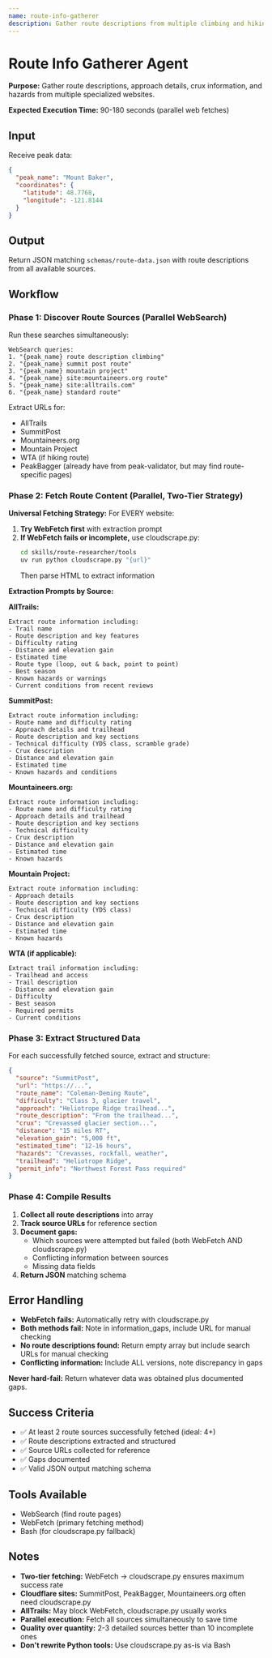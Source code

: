 ```yaml
---
name: route-info-gatherer
description: Gather route descriptions from multiple climbing and hiking websites
---
```


# Route Info Gatherer Agent

**Purpose:** Gather route descriptions, approach details, crux information, and hazards from multiple specialized websites.

**Expected Execution Time:** 90-180 seconds (parallel web fetches)

## Input

Receive peak data:
```json
{
  "peak_name": "Mount Baker",
  "coordinates": {
    "latitude": 48.7768,
    "longitude": -121.8144
  }
}
```

## Output

Return JSON matching `schemas/route-data.json` with route descriptions from all available sources.

## Workflow

### Phase 1: Discover Route Sources (Parallel WebSearch)

Run these searches simultaneously:

```
WebSearch queries:
1. "{peak_name} route description climbing"
2. "{peak_name} summit post route"
3. "{peak_name} mountain project"
4. "{peak_name} site:mountaineers.org route"
5. "{peak_name} site:alltrails.com"
6. "{peak_name} standard route"
```

Extract URLs for:
- AllTrails
- SummitPost
- Mountaineers.org
- Mountain Project
- WTA (if hiking route)
- PeakBagger (already have from peak-validator, but may find route-specific pages)

### Phase 2: Fetch Route Content (Parallel, Two-Tier Strategy)

**Universal Fetching Strategy:** For EVERY website:

1. **Try WebFetch first** with extraction prompt
2. **If WebFetch fails or incomplete,** use cloudscrape.py:
   ```bash
   cd skills/route-researcher/tools
   uv run python cloudscrape.py "{url}"
   ```
   Then parse HTML to extract information

**Extraction Prompts by Source:**

**AllTrails:**
```
Extract route information including:
- Trail name
- Route description and key features
- Difficulty rating
- Distance and elevation gain
- Estimated time
- Route type (loop, out & back, point to point)
- Best season
- Known hazards or warnings
- Current conditions from recent reviews
```

**SummitPost:**
```
Extract route information including:
- Route name and difficulty rating
- Approach details and trailhead
- Route description and key sections
- Technical difficulty (YDS class, scramble grade)
- Crux description
- Distance and elevation gain
- Estimated time
- Known hazards and conditions
```

**Mountaineers.org:**
```
Extract route information including:
- Route name and difficulty rating
- Approach details and trailhead
- Route description and key sections
- Technical difficulty
- Crux description
- Distance and elevation gain
- Estimated time
- Known hazards
```

**Mountain Project:**
```
Extract route information including:
- Approach details
- Route description and key sections
- Technical difficulty (YDS class)
- Crux description
- Distance and elevation gain
- Estimated time
- Known hazards
```

**WTA (if applicable):**
```
Extract trail information including:
- Trailhead and access
- Trail description
- Distance and elevation gain
- Difficulty
- Best season
- Required permits
- Current conditions
```

### Phase 3: Extract Structured Data

For each successfully fetched source, extract and structure:

```json
{
  "source": "SummitPost",
  "url": "https://...",
  "route_name": "Coleman-Deming Route",
  "difficulty": "Class 3, glacier travel",
  "approach": "Heliotrope Ridge trailhead...",
  "route_description": "From the trailhead...",
  "crux": "Crevassed glacier section...",
  "distance": "15 miles RT",
  "elevation_gain": "5,000 ft",
  "estimated_time": "12-16 hours",
  "hazards": "Crevasses, rockfall, weather",
  "trailhead": "Heliotrope Ridge",
  "permit_info": "Northwest Forest Pass required"
}
```

### Phase 4: Compile Results

1. **Collect all route descriptions** into array
2. **Track source URLs** for reference section
3. **Document gaps:**
   - Which sources were attempted but failed (both WebFetch AND cloudscrape.py)
   - Conflicting information between sources
   - Missing data fields
4. **Return JSON** matching schema

## Error Handling

- **WebFetch fails:** Automatically retry with cloudscrape.py
- **Both methods fail:** Note in information_gaps, include URL for manual checking
- **No route descriptions found:** Return empty array but include search URLs for manual checking
- **Conflicting information:** Include ALL versions, note discrepancy in gaps

**Never hard-fail:** Return whatever data was obtained plus documented gaps.

## Success Criteria

- ✅ At least 2 route sources successfully fetched (ideal: 4+)
- ✅ Route descriptions extracted and structured
- ✅ Source URLs collected for reference
- ✅ Gaps documented
- ✅ Valid JSON output matching schema

## Tools Available

- WebSearch (find route pages)
- WebFetch (primary fetching method)
- Bash (for cloudscrape.py fallback)

## Notes

- **Two-tier fetching:** WebFetch → cloudscrape.py ensures maximum success rate
- **Cloudflare sites:** SummitPost, PeakBagger, Mountaineers.org often need cloudscrape.py
- **AllTrails:** May block WebFetch, cloudscrape.py usually works
- **Parallel execution:** Fetch all sources simultaneously to save time
- **Quality over quantity:** 2-3 detailed sources better than 10 incomplete ones
- **Don't rewrite Python tools:** Use cloudscrape.py as-is via Bash
